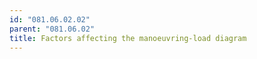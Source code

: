 ```yaml
---
id: "081.06.02.02"
parent: "081.06.02"
title: Factors affecting the manoeuvring-load diagram
---
```


